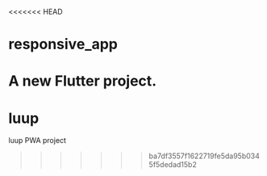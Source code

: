 <<<<<<< HEAD
# responsive_app

A new Flutter project.
=======
# luup
luup  PWA project 
>>>>>>> ba7df3557f1622719fe5da95b0345f5dedad15b2
